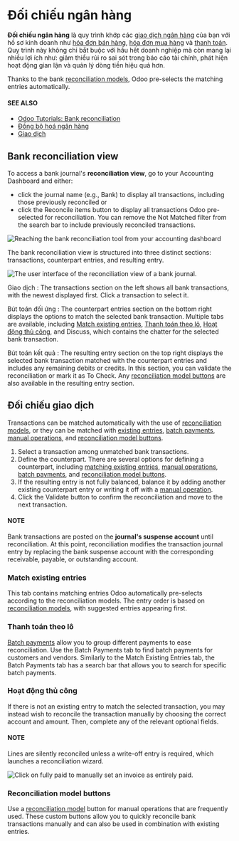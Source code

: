 # Đối chiếu ngân hàng

**Đối chiếu ngân hàng** là quy trình khớp các [giao dịch ngân hàng](transactions.md) của bạn với hồ sơ kinh doanh như [hóa đơn bán hàng](../customer_invoices.md), [hóa đơn mua hàng](../vendor_bills.md) và [thanh toán](../payments.md). Quy trình này không chỉ bắt buộc với hầu hết doanh nghiệp mà còn mang lại nhiều lợi ích như: giảm thiểu rủi ro sai sót trong báo cáo tài chính, phát hiện hoạt động gian lận và quản lý dòng tiền hiệu quả hơn.

Thanks to the bank [reconciliation models](reconciliation_models.md), Odoo pre-selects the
matching entries automatically.

#### SEE ALSO
- [Odoo Tutorials: Bank reconciliation](https://www.odoo.com/slides/slide/bank-reconciliation-2724)
- [Đồng bộ hoá ngân hàng](bank_synchronization.md)
- [Giao dịch](transactions.md)

## Bank reconciliation view

To access a bank journal's **reconciliation view**, go to your Accounting Dashboard and
either:

- click the journal name (e.g., Bank) to display all transactions, including those
  previously reconciled or
- click the Reconcile items button to display all transactions Odoo pre-selected for
  reconciliation. You can remove the Not Matched filter from the search bar to include
  previously reconciled transactions.

![Reaching the bank reconciliation tool from your accounting dashboard](applications/finance/accounting/bank/reconciliation/bank-card.png)

The bank reconciliation view is structured into three distinct sections: transactions, counterpart
entries, and resulting entry.

![The user interface of the reconciliation view of a bank journal.](applications/finance/accounting/bank/reconciliation/user-interface.png)

Giao dịch
: The transactions section on the left shows all bank transactions, with the newest displayed
  first. Click a transaction to select it.

Bút toán đối ứng
: The counterpart entries section on the bottom right displays the options to match the selected
  bank transaction. Multiple tabs are available, including
  [Match existing entries](#reconciliation-existing-entries), [Thanh toán theo lô](#reconciliation-batch-payments),
  [Hoạt động thủ công](#reconciliation-manual-operations), and Discuss, which contains the chatter for
  the selected bank transaction.

Bút toán kết quả
: The resulting entry section on the top right displays the selected bank transaction matched with
  the counterpart entries and includes any remaining debits or credits. In this section, you can
  validate the reconciliation or mark it as To Check. Any [reconciliation model
  buttons](#reconciliation-button) are also available in the resulting entry section.

## Đối chiếu giao dịch

Transactions can be matched automatically with the use of [reconciliation models](reconciliation_models.md), or they can be matched with [existing entries](#reconciliation-existing-entries), [batch payments](#reconciliation-batch-payments),
[manual operations](#reconciliation-manual-operations), and [reconciliation model buttons](#reconciliation-button).

1. Select a transaction among unmatched bank transactions.
2. Define the counterpart. There are several options for defining a counterpart, including
   [matching existing entries](#reconciliation-existing-entries), [manual operations](#reconciliation-manual-operations), [batch payments](#reconciliation-batch-payments), and
   [reconciliation model buttons](#reconciliation-button).
3. If the resulting entry is not fully balanced, balance it by adding another existing counterpart
   entry or writing it off with a [manual operation](#reconciliation-manual-operations).
4. Click the Validate button to confirm the reconciliation and move to the next
   transaction.

#### NOTE
Bank transactions are posted on the **journal's suspense account** until reconciliation. At this
point, reconciliation modifies the transaction journal entry by replacing the bank suspense
account with the corresponding receivable, payable, or outstanding account.

<a id="reconciliation-existing-entries"></a>

### Match existing entries

This tab contains matching entries Odoo automatically pre-selects according to the reconciliation
models. The entry order is based on [reconciliation models](reconciliation_models.md), with
suggested entries appearing first.

<a id="reconciliation-batch-payments"></a>

### Thanh toán theo lô

[Batch payments](payments/batch-payments) allow you to group different payments to ease
reconciliation. Use the Batch Payments tab to find batch payments for customers and
vendors. Similarly to the Match Existing Entries tab, the Batch Payments tab
has a search bar that allows you to search for specific batch payments.

<a id="reconciliation-manual-operations"></a>

### Hoạt động thủ công

If there is not an existing entry to match the selected transaction, you may instead wish to
reconcile the transaction manually by choosing the correct account and amount. Then, complete any
of the relevant optional fields.

#### NOTE
Lines are silently reconciled unless a write-off entry is required, which launches a
reconciliation wizard.

![Click on fully paid to manually set an invoice as entirely paid.](applications/finance/accounting/bank/reconciliation/fully-paid.png)

<a id="reconciliation-button"></a>

### Reconciliation model buttons

Use a [reconciliation model](reconciliation_models.md) button for manual operations that are
frequently used. These custom buttons allow you to quickly reconcile bank transactions manually and
can also be used in combination with existing entries.

